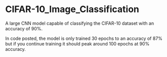 # CIFAR-10_Image_Classification
A large CNN model capable of classifying the CIFAR-10 dataset with an accuracy of 90%.

In code posted, the model is only trained 30 epochs to an accuracy of 87% but if you continue training it should peak around 100 epochs at 90% accuracy.
